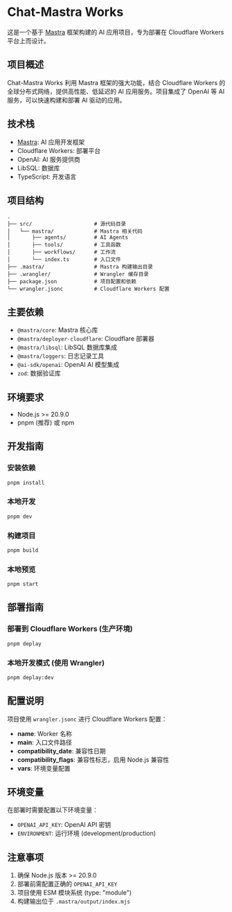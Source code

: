 # Chat-Mastra Works

这是一个基于 [Mastra](https://mastra.ai/) 框架构建的 AI 应用项目，专为部署在 Cloudflare Workers 平台上而设计。

## 项目概述

Chat-Mastra Works 利用 Mastra 框架的强大功能，结合 Cloudflare Workers 的全球分布式网络，提供高性能、低延迟的 AI 应用服务。项目集成了 OpenAI 等 AI 服务，可以快速构建和部署 AI 驱动的应用。

## 技术栈

- [Mastra](https://mastra.ai/): AI 应用开发框架
- Cloudflare Workers: 部署平台
- OpenAI: AI 服务提供商
- LibSQL: 数据库
- TypeScript: 开发语言

## 项目结构

```
.
├── src/                    # 源代码目录
│   └── mastra/             # Mastra 相关代码
│       ├── agents/         # AI Agents
│       ├── tools/          # 工具函数
│       ├── workflows/      # 工作流
│       └── index.ts        # 入口文件
├── .mastra/                # Mastra 构建输出目录
├── .wrangler/              # Wrangler 缓存目录
├── package.json            # 项目配置和依赖
└── wrangler.jsonc          # Cloudflare Workers 配置
```

## 主要依赖

- `@mastra/core`: Mastra 核心库
- `@mastra/deployer-cloudflare`: Cloudflare 部署器
- `@mastra/libsql`: LibSQL 数据库集成
- `@mastra/loggers`: 日志记录工具
- `@ai-sdk/openai`: OpenAI AI 模型集成
- `zod`: 数据验证库

## 环境要求

- Node.js >= 20.9.0
- pnpm (推荐) 或 npm

## 开发指南

### 安装依赖

```bash
pnpm install
```

### 本地开发

```bash
pnpm dev
```

### 构建项目

```bash
pnpm build
```

### 本地预览

```bash
pnpm start
```

## 部署指南

### 部署到 Cloudflare Workers (生产环境)

```bash
pnpm deplay
```

### 本地开发模式 (使用 Wrangler)

```bash
pnpm deplay:dev
```

## 配置说明

项目使用 `wrangler.jsonc` 进行 Cloudflare Workers 配置：

- **name**: Worker 名称
- **main**: 入口文件路径
- **compatibility_date**: 兼容性日期
- **compatibility_flags**: 兼容性标志，启用 Node.js 兼容性
- **vars**: 环境变量配置

## 环境变量

在部署时需要配置以下环境变量：

- `OPENAI_API_KEY`: OpenAI API 密钥
- `ENVIRONMENT`: 运行环境 (development/production)

## 注意事项

1. 确保 Node.js 版本 >= 20.9.0
2. 部署前需配置正确的 `OPENAI_API_KEY`
3. 项目使用 ESM 模块系统 (type: "module")
4. 构建输出位于 `.mastra/output/index.mjs`